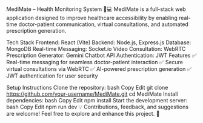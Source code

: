 MediMate – Health Monitoring System 🏥💻
MediMate is a full-stack web application designed to improve healthcare accessibility by enabling real-time doctor-patient communication, virtual consultations, and automated prescription generation.

Tech Stack
Frontend: React (Vite)
Backend: Node.js, Express.js
Database: MongoDB
Real-time Messaging: Socket.io
Video Consultation: WebRTC
Prescription Generator: Gemini Chatbot API
Authentication: JWT
Features
✅ Real-time messaging for seamless doctor-patient interaction
✅ Secure virtual consultations via WebRTC
✅ AI-powered prescription generation
✅ JWT authentication for user security

Setup Instructions
Clone the repository:
bash
Copy
Edit
git clone https://github.com/your-username/MediMate.git
cd MediMate
Install dependencies:
bash
Copy
Edit
npm install
Start the development server:
bash
Copy
Edit
npm run dev
💡 Contributions, feedback, and suggestions are welcome! Feel free to explore and enhance this project. 🚀
